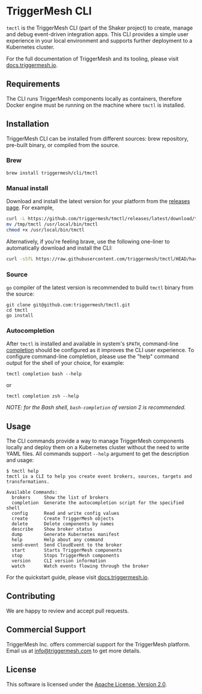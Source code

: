 # TriggerMesh CLI

`tmctl` is the TriggerMesh CLI (part of the Shaker project) to create, manage and debug event-driven integration apps. This CLI provides a simple user experience in your local environment and supports further deployment to a  Kubernetes cluster.


For the full documentation of TriggerMesh and its tooling, please visit [docs.triggermesh.io](https://docs.triggermesh.io).

## Requirements

The CLI runs TriggerMesh components locally as containers, therefore Docker engine must be running on the machine where `tmctl` is installed.

## Installation

TriggerMesh CLI can be installed from different sources: brew repository, pre-built binary, or compiled from the source.

### Brew

```
brew install triggermesh/cli/tmctl
```

### Manual install

Download and install the latest version for your platform from the [releases page](https://github.com/triggermesh/tmctl/releases). For example,

```bash
curl -L https://github.com/triggermesh/tmctl/releases/latest/download/tmctl_macOS_amd64 -o /tmp/tmctl
mv /tmp/tmctl /usr/local/bin/tmctl
chmod +x /usr/local/bin/tmctl
```

Alternatively, if you're feeling brave, use the following one-liner to automatically download and install the CLI:

```bash
curl -sSfL https://raw.githubusercontent.com/triggermesh/tmctl/HEAD/hack/install.sh | sh
```

### Source

`go` compiler of the latest version is recommended to build `tmctl` binary from the source:

```
git clone git@github.com:triggermesh/tmctl.git
cd tmctl
go install
```

### Autocompletion

After `tmctl` is installed and available in system's `$PATH`, command-line [completion](https://en.wikipedia.org/wiki/Command-line_completion) should be configured as it improves the CLI user experience. To configure command-line completion, please use the "help" command output for the shell of your choice, for example:

```
tmctl completion bash --help
``` 
or

```
tmctl completion zsh --help
```

_NOTE: for the Bash shell, `bash-completion` of version *2* is recommended._

## Usage

The CLI commands provide a way to manage TriggerMesh components locally and deploy them on a Kubernetes cluster without the need to write YAML files. All commands support `--help` argument to get the description and usage:

```
$ tmctl help
tmctl is a CLI to help you create event brokers, sources, targets and transformations.

Available Commands:
  brokers     Show the list of brokers
  completion  Generate the autocompletion script for the specified shell
  config      Read and write config values
  create      Create TriggerMesh objects
  delete      Delete components by names
  describe    Show broker status
  dump        Generate Kubernetes manifest
  help        Help about any command
  send-event  Send CloudEvent to the broker
  start       Starts TriggerMesh components
  stop        Stops TriggerMesh components
  version     CLI version information
  watch       Watch events flowing through the broker
```

For the quickstart guide, please visit [docs.triggermesh.io](https://docs.triggermesh.io).

## Contributing

We are happy to review and accept pull requests.

## Commercial Support

TriggerMesh Inc. offers commercial support for the TriggerMesh platform. Email us at <info@triggermesh.com> to get more details.

## License

This software is licensed under the [Apache License, Version 2.0][asl2].

[asl2]: https://www.apache.org/licenses/LICENSE-2.0
